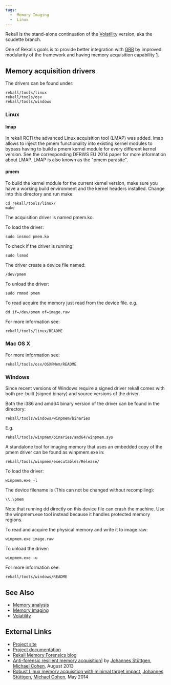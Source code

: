 ```yaml
---
tags:
  -  Memory Imaging
  -  Linux
---
```

Rekall is the stand-alone continuation of the [Volatility](volatility_framework.md)
version, aka the scudette branch.

One of Rekalls goals is to provide better integration with [GRR](grr.md) by
improved modularity of the framework and having memory acquisition capability
[1](http://www.rekall-forensic.com/about.html).

## Memory acquisition drivers

The drivers can be found under:

    rekall/tools/linux
    rekall/tools/osx
    rekall/tools/windows

### Linux

#### lmap

In rekall RC11 the advanced Linux acquisition tool (LMAP) was added.
lmap allows to inject the pmem functionality into existing kernel
modules to bypass having to build a pmem kernel module for every
different kernel version. See the corresponding DFRWS EU 2014 paper for
more information about LMAP. LMAP is also known as the "pmem parasite".

#### pmem

To build the kernel module for the current kernel version, make sure you
have a working build environment and the kernel headers installed.
Change into this directory and run make:

    cd rekall/tools/linux/
    make

The acquisition driver is named pmem.ko.

To load the driver:

    sudo insmod pmem.ko

To check if the driver is running:

    sudo lsmod

The driver create a device file named:

    /dev/pmem

To unload the driver:

    sudo rmmod pmem

To read acquire the memory just read from the device file. e.g.

    dd if=/dev/pmem of=image.raw

For more information see:

    rekall/tools/linux/README

### Mac OS X

For more information see:

    rekall/tools/osx/OSXPMem/README

### Windows

Since recent versions of Windows require a signed driver rekall comes
with both pre-built (signed binary) and source versions of the driver.

Both the i386 and amd64 binary version of the driver can be found in the
directory:

    rekall/tools/windows/winpmem/binaries

E.g.

    rekall/tools/winpmem/binaries/amd64/winpmem.sys

A standalone tool for imaging memory that uses an embedded copy of the
pmem driver can be found as winpmem.exe in:

    rekall/tools/winpmem/executables/Release/

To load the driver:

    winpmem.exe -l

The device filename is (This can not be changed without recompiling):

    \\.\pmem

Note that running dd directly on this device file can crash the machine.
Use the winpmem.exe tool instead because it handles protected memory
regions.

To read and acquire the physical memory and write it to image.raw:

    winpmem.exe image.raw

To unload the driver:

    winpmem.exe -u

For more information see:

    rekall/tools/windows/README

## See Also

- [Memory analysis](memory_analysis.md)
- [Memory Imaging](memory_imaging.md)
- [Volatility](volatility_framework.md)

## External Links

- [Project site](http://www.rekall-forensic.com/)
- [Project documentation](http://www.rekall-forensic.com/docs.html)
- [Rekall Memory Forensics blog](http://rekall-forensic.blogspot.com/)
- [Anti-forensic resilient memory
  acquisition](http://www.rekall-forensic.com/docs/References/Papers/DFRWS2013.html)\]
  by [Johannes Stüttgen](johannes_stüttgen.md), [Michael
  Cohen](michael_cohen.md), August 2013
- [Robust Linux memory acquisition with minimal target
  impact](http://www.rekall-forensic.com/docs/References/Papers/DFRWS2014EU.html),
  [Johannes Stüttgen](johannes_stüttgen.md), [Michael
  Cohen](michael_cohen.md), May 2014
